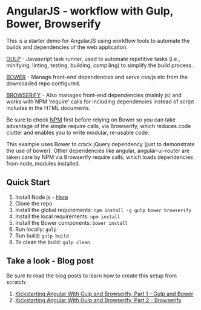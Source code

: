 # AngularJS - workflow with Gulp, Bower, Browserify
This is a starter demo for AngularJS using workflow tools to automate the builds and dependencies of the web applicaiton.


[GULP](http://gulpjs.com/plugins/) - Javascript task runner, used to automate repetitive tasks (i.e., minifying, linting, testing, building, compiling) to simplify the build process.

[BOWER](http://bower.io/) - Manage front-end dependencies and serve css/js etc from the downloaded repo configured.

[BROWSERIFY](http://browserify.org/) - Also manages front-end dependencies (mainly js) and works with NPM 'require' calls for including dependencies instead of script includes in the HTML documents.

Be sure to check [NPM](https://www.npmjs.com/) first before relying on Bower so you can take advantage of the simple require calls, via Browserify, which reduces code clutter and enables you to write modular, re-usable code.

This example uses Bower to crack jQuery dependency (just to demonstrate the use of bower). Other dependencies like angular, angular-ui-router are taken care by NPM via Browserify require calls, which loads dependencies from node_modules installed.


## Quick Start

1. Install Node js - [Here](https://nodejs.org/)
1. Clone the repo
1. Install the global requirements: `npm install -g gulp bower browserify`
1. Install the local requirements: `npm install`
1. Install the Bower components: `bower install`
1. Run locally: `gulp`
1. Run build: `gulp build`
1. To clean the build: `gulp clean`

## Take a look - Blog post

Be sure to read the blog posts to learn how to create this setup from scratch:

1. [Kickstarting Angular With Gulp and Browserify, Part 1 - Gulp and Bower](http://mherman.org/blog/2014/08/14/kickstarting-angular-with-gulp)
1. [Kickstarting Angular With Gulp and Browserify, Part 2 - Browserify](http://mherman.org/blog/2014/08/15/kickstarting-angular-with-gulp-and-browserify-part-2)